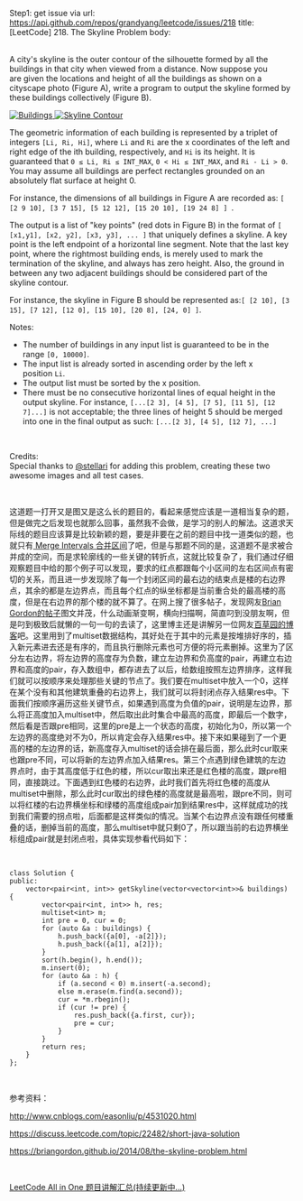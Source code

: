 Step1: get issue via url: https://api.github.com/repos/grandyang/leetcode/issues/218 
 title:[LeetCode] 218. The Skyline Problem 
 body:  
  

A city's skyline is the outer contour of the silhouette formed by all the buildings in that city when viewed from a distance. Now suppose you are given the locations and height of all the buildings as shown on a cityscape photo (Figure A), write a program to output the skyline formed by these buildings collectively (Figure B).

[![Buildings](http://i62.tinypic.com/2a0e4qu.jpg) ](http://tinypic.com/?ref=2a0e4qu)[![Skyline Contour](http://i61.tinypic.com/2vtdqtf.jpg)](http://tinypic.com/?ref=2vtdqtf)

The geometric information of each building is represented by a triplet of integers `[Li, Ri, Hi]`, where `Li` and `Ri` are the x coordinates of the left and right edge of the ith building, respectively, and `Hi` is its height. It is guaranteed that `0 ≤ Li, Ri ≤ INT_MAX`, `0 < Hi ≤ INT_MAX`, and `Ri - Li > 0`. You may assume all buildings are perfect rectangles grounded on an absolutely flat surface at height 0.

For instance, the dimensions of all buildings in Figure A are recorded as: `[ [2 9 10], [3 7 15], [5 12 12], [15 20 10], [19 24 8] ] `.

The output is a list of "key points" (red dots in Figure B) in the format of `[ [x1,y1], [x2, y2], [x3, y3], ... ]` that uniquely defines a skyline. A key point is the left endpoint of a horizontal line segment. Note that the last key point, where the rightmost building ends, is merely used to mark the termination of the skyline, and always has zero height. Also, the ground in between any two adjacent buildings should be considered part of the skyline contour.

For instance, the skyline in Figure B should be represented as:`[ [2 10], [3 15], [7 12], [12 0], [15 10], [20 8], [24, 0] ]`.

Notes:

  * The number of buildings in any input list is guaranteed to be in the range `[0, 10000]`.
  * The input list is already sorted in ascending order by the left x position `Li`.
  * The output list must be sorted by the x position.
  * There must be no consecutive horizontal lines of equal height in the output skyline. For instance, `[...[2 3], [4 5], [7 5], [11 5], [12 7]...]` is not acceptable; the three lines of height 5 should be merged into one in the final output as such: `[...[2 3], [4 5], [12 7], ...]`



 

Credits:  
Special thanks to [@stellari](https://oj.leetcode.com/discuss/user/stellari) for adding this problem, creating these two awesome images and all test cases.

 

这道题一打开又是图又是这么长的题目的，看起来感觉应该是一道相当复杂的题，但是做完之后发现也就那么回事，虽然我不会做，是学习的别人的解法。这道求天际线的题目应该算是比较新颖的题，要是非要在之前的题目中找一道类似的题，也就只有[ Merge Intervals 合并区间](http://www.cnblogs.com/grandyang/p/4370601.html)了吧，但是与那题不同的是，这道题不是求被合并成的空间，而是求轮廓线的一些关键的转折点，这就比较复杂了，我们通过仔细观察题目中给的那个例子可以发现，要求的红点都跟每个小区间的左右区间点有密切的关系，而且进一步发现除了每一个封闭区间的最右边的结束点是楼的右边界点，其余的都是左边界点，而且每个红点的纵坐标都是当前重合处的最高楼的高度，但是在右边界的那个楼的就不算了。在网上搜了很多帖子，发现网友[Brian Gordon的帖子](https://briangordon.github.io/2014/08/the-skyline-problem.html)图文并茂，什么动画渐变啊，横向扫描啊，简直叼到没朋友啊，但是叼到极致后就懒的一句一句的去读了，这里博主还是讲解另一位网友[百草园的博客](http://www.cnblogs.com/easonliu/p/4531020.html)吧。这里用到了multiset数据结构，其好处在于其中的元素是按堆排好序的，插入新元素进去还是有序的，而且执行删除元素也可方便的将元素删掉。这里为了区分左右边界，将左边界的高度存为负数，建立左边界和负高度的pair，再建立右边界和高度的pair，存入数组中，都存进去了以后，给数组按照左边界排序，这样我们就可以按顺序来处理那些关键的节点了。我们要在multiset中放入一个0，这样在某个没有和其他建筑重叠的右边界上，我们就可以将封闭点存入结果res中。下面我们按顺序遍历这些关键节点，如果遇到高度为负值的pair，说明是左边界，那么将正高度加入multiset中，然后取出此时集合中最高的高度，即最后一个数字，然后看是否跟pre相同，这里的pre是上一个状态的高度，初始化为0，所以第一个左边界的高度绝对不为0，所以肯定会存入结果res中。接下来如果碰到了一个更高的楼的左边界的话，新高度存入multiset的话会排在最后面，那么此时cur取来也跟pre不同，可以将新的左边界点加入结果res。第三个点遇到绿色建筑的左边界点时，由于其高度低于红色的楼，所以cur取出来还是红色楼的高度，跟pre相同，直接跳过。下面遇到红色楼的右边界，此时我们首先将红色楼的高度从multiset中删除，那么此时cur取出的绿色楼的高度就是最高啦，跟pre不同，则可以将红楼的右边界横坐标和绿楼的高度组成pair加到结果res中，这样就成功的找到我们需要的拐点啦，后面都是这样类似的情况。当某个右边界点没有跟任何楼重叠的话，删掉当前的高度，那么multiset中就只剩0了，所以跟当前的右边界横坐标组成pair就是封闭点啦，具体实现参看代码如下：

 
    
    
    class Solution {
    public:
        vector<pair<int, int>> getSkyline(vector<vector<int>>& buildings) {
            vector<pair<int, int>> h, res;
            multiset<int> m;
            int pre = 0, cur = 0;
            for (auto &a : buildings) {
                h.push_back({a[0], -a[2]});
                h.push_back({a[1], a[2]});
            }
            sort(h.begin(), h.end());
            m.insert(0);
            for (auto &a : h) {
                if (a.second < 0) m.insert(-a.second);
                else m.erase(m.find(a.second));
                cur = *m.rbegin();
                if (cur != pre) {
                    res.push_back({a.first, cur});
                    pre = cur;
                }
            }
            return res;
        }
    };

 

参考资料：

<http://www.cnblogs.com/easonliu/p/4531020.html>

<https://discuss.leetcode.com/topic/22482/short-java-solution>

<https://briangordon.github.io/2014/08/the-skyline-problem.html>

 

[LeetCode All in One 题目讲解汇总(持续更新中...)](http://www.cnblogs.com/grandyang/p/4606334.html)
